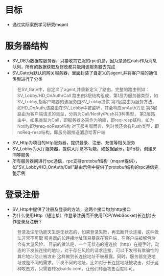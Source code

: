 # 目标
* 通过实际案例学习研究mqant

# 服务器结构
* SV_DB为数据库服务器，只接收其它服的rpc消息，因为是通过nats作为消息队列，所有的数据获取及修改都只能用该服务器去完成
* SV_Gate为默认的网关服务器，里面封装了自定义的agent,并将客户端的通信类型进行了分类
> 在SV_Gate中，自定义了agent,并重新定义了路由，完整的路由例如：SV_Lobby/HD_OnAuth/Call
> 路由由3层结构组成，第1层为服务器类型，如SV_Lobby,指客户端要的该服务由SV_Lobby提供
> 第2层路由为服务方法，如HD_OnAuth,该路由在SV_Lobby中被监听，其会响应onAuth方法
> 第3层路由为客户端请求的类型，分另为Call/Notify/Push共3种类型，
> 第3层路由中，如果类型为Call，即服务器必需作为响应，即req-resp结构，如为Notify即为req-noResp结构
> 对于服务器而言，到时候还会有Push类型，即noReq-resp结构，即服务器推送消息给客户端
* SV_Http为项目的http服务器，提供登录、注册、充值等相关服务
* SV_Lobby为大厅服务器，提供大厅基本功能，如数据展示，排行榜，创建房间等服务
* 所有服务器间进行rpc通信，rpc支持protobuf结构（mqant提供），如"SV_Lobby/HD_OnAuth/Call"路由示例中提供了protobuf结构的rpc通信完整示例


# 登录注册
* SV_Http中提供了注册及登录的方法，这两个接口均为http接口
* 为什么使用Http（短连接）作登录注册而不使用TCP/WebSocket(长连接)去作登录及注册？
> 登录及注册功能天生是无状态的，如果登录失败，再去断开长连接，这种做法非常不可取
> 服务器的长连接地址轻易暴露在客户端，在客户端被解包后会有大量风险，
> 目前的做法是，一个无状态的短连接（http）在握手时，动态的下发长连接的地址，对于存在风险的请求连接，可以下发带有欺骗性的其它地址防止被攻击
> 这样做到长连接地址不被暴露，同时，服务器变更地址或是不同的需求，下发不同的地址。比如对于长连接地址被攻击，对于这种攻击方，只需要转发baidu.com，让他们转而攻击百度即可。



